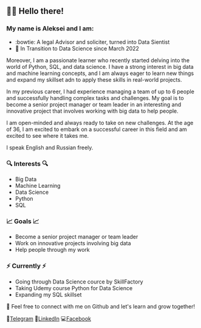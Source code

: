 ## 🙋‍♂️ Hello there!

### My name is Aleksei and I am:
* :bowtie: A legal Advisor and soliciter, turned into Data Sientist
* 🏃 In Transition to Data Science since March 2022

Moreover, I am a passionate learner who recently started delving into the world of Python, SQL, and data science. I have a strong interest in big data and machine learning concepts, and I am always eager to learn new things and expand my skillset adn to apply these skills in real-world projects.


In my previous career, I had experience managing a team of up to 6 people and successfully handling complex tasks and challenges. My goal is to become a senior project manager or team leader in an interesting and innovative project that involves working with big data to help people.

I am open-minded and always ready to take on new challenges. At the age of 36, I am excited to embark on a successful career in this field and am excited to see where it takes me.

I speak English and Russian freely.

### 🔍 Interests 🔍

* Big Data
* Machine Learning
* Data Science
* Python
* SQL

### 📈 Goals 📈

* Become a senior project manager or team leader
* Work on innovative projects involving big data
* Help people through my work

### ⚡️ Currently ⚡️

* Going through Data Science cource by SkillFactory
* Taking Udemy course Python for Data Science
* Expanding my SQL skillset

🤝 Feel free to connect with me on Github and let's learn and grow together!

📱[Telegram](https://t.me/pjatkovsky)
👔[LinkedIn](https://www.linkedin.com/in/aleksei-bykov-vilnius/)
💻[Facebook](https://www.facebook.com/s.sovetnik/)
